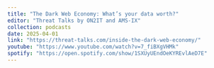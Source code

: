 ```yaml
---
title: "The Dark Web Economy: What’s your data worth?"
editor: "Threat Talks by ON2IT and AMS-IX"
collection: podcasts
date: 2025-04-01
link: "https://threat-talks.com/inside-the-dark-web-economy/"
youtube: "https://www.youtube.com/watch?v=7_fiBXgVHMk"
spotify: "https://open.spotify.com/show/1SXUyUEndOeKYREvlAeD7E"
---
```

